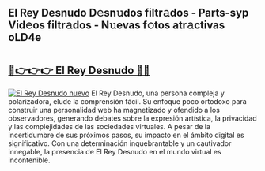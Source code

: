 ## El Rey Desnudo D𝚎sn𝚞dos filtr𝚊dos - Parts-syp Vid𝚎os filtr𝚊dos - N𝚞evas f𝚘tos atr𝚊ctivas oLD4e

# <h2><a href="http://mb0oe3h.tromn.icu/?c=El+Rey+Desnudo">🔗👉👉👉 El Rey Desnudo 🔗🔗</a></h2>

[![El Rey Desnudo nuevo](https://i.imgur.com/pEAQMta.gif)](http://mb0oe3h.tromn.icu/?c=El+Rey+Desnudo)
El Rey Desnudo, una persona compleja y polarizadora, elude la comprensión fácil. Su enfoque poco ortodoxo para construir una personalidad web ha magnetizado y ofendido a los observadores, generando debates sobre la expresión artística, la privacidad y las complejidades de las sociedades virtuales. A pesar de la incertidumbre de sus próximos pasos, su impacto en el ámbito digital es significativo. Con una determinación inquebrantable y un cautivador innegable, la presencia de El Rey Desnudo en el mundo virtual es incontenible.

